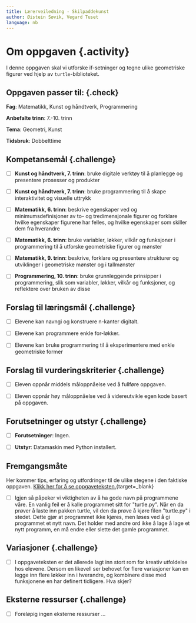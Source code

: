 ```yaml
---
title: Lærerveiledning - Skilpaddekunst
author: Øistein Søvik, Vegard Tuset
language: nb
---
```



# Om oppgaven {.activity}

I denne oppgaven skal vi utforske if-setninger og tegne ulike geometriske
figurer ved hjelp av `turtle`-biblioteket.

## Oppgaven passer til: {.check}

__Fag__: Matematikk, Kunst og håndtverk, Programmering

__Anbefalte trinn__: 7.-10. trinn

__Tema__: Geometri, Kunst

__Tidsbruk__: Dobbelttime

## Kompetansemål {.challenge}

- [ ] __Kunst og håndtverk, 7. trinn__: bruke digitale verktøy til å planlegge
    og presentere prosesser og produkter

- [ ] __Kunst og håndtverk, 7. trinn__: bruke programmering til å skape
  interaktivitet og visuelle uttrykk

- [ ] __Matematikk, 6. trinn__: beskrive egenskaper ved og minimumsdefinisjoner
  av to- og tredimensjonale figurer og forklare hvilke egenskaper figurene har
  felles, og hvilke egenskaper som skiller dem fra hverandre

- [ ] __Matematikk, 6. trinn__: bruke variabler, løkker, vilkår og funksjoner i
  programmering til å utforske geometriske figurer og mønster

- [ ] __Matematikk, 9. trinn__: beskrive, forklare og presentere strukturer og
  utviklinger i geometriske mønster og i tallmønster

- [ ] __Programmering, 10. trinn__: bruke grunnleggende prinsipper i
  programmering, slik som variabler, løkker, vilkår og funksjoner, og reflektere
   over bruken av disse

## Forslag til læringsmål {.challenge}

- [ ] Elevene kan navngi og konstruere n-kanter digitalt.

- [ ] Elevene kan programmere enkle for-løkker.

- [ ] Elevene kan bruke programmering til å eksperimentere med enkle geometriske
  former

## Forslag til vurderingskriterier {.challenge}

- [ ] Eleven oppnår middels måloppnåelse ved å fullføre oppgaven.

- [ ] Eleven oppnår høy måloppnåelse ved å videreutvikle egen kode basert på
  oppgaven.

## Forutsetninger og utstyr {.challenge}

- [ ] __Forutsetninger__: Ingen.

- [ ] __Utstyr__: Datamaskin med Python installert.

## Fremgangsmåte

Her kommer tips, erfaring og utfordringer til de ulike stegene i den faktiske
oppgaven. [Klikk her for å se
oppgaveteksten.](../skilpadder/skilpadder.html){target=_blank}

- [ ] Igjen så påpeker vi viktigheten av å ha gode navn på programmene våre. En
  vanlig feil er å kalle programmet sitt for "turtle.py". Når en da prøver å
  laste inn pakken turtle, vil den da prøve å kjøre filen "turtle.py" i stedet.
  Dette gjør at programmet ikke kjøres, men løses ved å gi programmet et nytt
  navn. Det holder med andre ord ikke å lage å lage et nytt programm, en må
  endre eller slette det gamle programmet.

## Variasjoner {.challenge}

- [ ] I oppgaveteksten er det allerede lagt inn stort rom for kreativ utfoldelse
  hos elevene. Dersom en likevell ser behovet for flere variasjoner kan en legge
  inn flere løkker inn i hverandre, og kombinere disse med funksjonene en har
  definert tidligere. Hva skjer?

## Eksterne ressurser {.challenge}

- [ ] Foreløpig ingen eksterne ressurser ...

